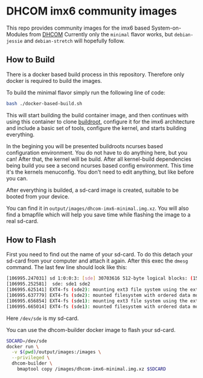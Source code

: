 DHCOM imx6 community images
===========================

This repo provides community images for the imx6 based System-on-Modules from [DHCOM](http://www.dh-electronics.com/produkt/dhcom-imx6x/)
Currently only the `minimal` flavor works, but `debian-jessie` and `debian-stretch` will hopefully follow.

## How to Build

There is a docker based build process in this repository. Therefore only docker is required to build the images.

To build the minimal flavor simply run the following line of code:
```bash
bash ./docker-based-build.sh
```
This will start building the build container image, and then continues with using this container to clone [buildroot](https://github.com/buildroot/buildroot), configure it for the imx6 architecture and include a basic set of tools, configure the kernel, and starts building everything.

In the begining you will be presented buildroots ncurses based configuration environment. You do not have to do anything here, but you can! After that, the kernel will be build. After all kernel-build dependencies being build you see a second ncurses based config environment. This time it's the kernels menuconfig. You don't need to edit anything, but  like before you can.  

After everything is builded, a sd-card image is created, suitable to be booted from your device.

You can find it in `output/images/dhcom-imx6-minimal.img.xz`. You will also find a bmapfile which will help you save time while flashing the image to a real sd-card.

## How to Flash

First you need to find out the name of your sd-card. To do this detach your sd-card from your computer and attach it again. After this exec the `dmesg` command. The last few line should look like this:
```bash
[106995.247031] sd 1:0:0:3: [sde] 30703616 512-byte logical blocks: (15.7 GB/14.6 GiB)
[106995.252581]  sde: sde1 sde2
[106995.625141] EXT4-fs (sde2): mounting ext3 file system using the ext4 subsystem
[106995.637779] EXT4-fs (sde2): mounted filesystem with ordered data mode. Opts: (null)
[106995.656854] EXT4-fs (sde1): mounting ext3 file system using the ext4 subsystem
[106995.665014] EXT4-fs (sde1): mounted filesystem with ordered data mode. Opts: (null)
```
Here `/dev/sde` is my sd-card.

You can use the dhcom-builder docker image to flash your sd-card.

```bash
SDCARD=/dev/sde
docker run \
  -v $(pwd)/output/images:/images \
  --privileged \
  dhcom-builder \
    bmaptool copy /images/dhcom-imx6-minimal.img.xz $SDCARD
```
